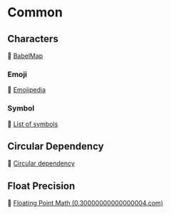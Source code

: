 # Common

## Characters

🔗 [BabelMap](http://www.babelstone.co.uk/Unicode/babelmap.html)

### Emoji

🔗 [Emojipedia](https://emojipedia.org/)

### Symbol

🔗 [List of symbols](https://en.wikipedia.org/wiki/List_of_symbols)

## Circular Dependency

🔗 [Circular dependency](https://en.wikipedia.org/wiki/Circular_dependency)

## Float Precision

🔗 [Floating Point Math (0.30000000000000004.com)](https://0.30000000000000004.com/)
